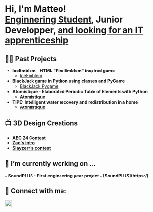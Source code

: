 <h1>Hi, I'm Matteo! <br/><a href="https://www.isep.fr/">Enginnering Student</a>, <b>Junior Developper</b>, <a href="https://www.linkedin.com/in/schwarzmatteo/?locale=en_US">and looking for an IT apprenticeship</a></h1>

<h2>👨‍💻 Past Projects</h2>

- <b>IceEmblem - HTML "Fire Emblem" inspired game</b>
  - [IceEmblem](https:/)
- <b>BlackJack game in Python using classes and PyGame</b>
  - [BlackJack Pygame](https://) <b>
- <b>Atomistique - Elaborated Periodic Table of Elements with Python</b>
  - [Atomistique](https://github.com/joshmadakor1/Sentinel-Lab)
- <b>TIPE: Intelligent water recovery and redistribution in a home</b>
  - [Atomistique](https://github.com/joshmadakor1/Sentinel-Lab)
<h2>📺 3D Design Creations</h2>

- [AEC 24 Contest](https://www.youtube.com/watch?v=a83ASGn_V_s)
- [Zac's intro](https://www.youtube.com/watch?v=I9TI18AUpBw)
- [Slayzerr's contest](https://www.youtube.com/watch?v=QYZAyrw-HvM)

  
<h2>🔭 I’m currently working on ...</h2>
- <b>SoundPLUS - First engineering year project</b>
  - [SoundPLUS](https:/)


<h2> 🤳 Connect with me:</h2>

[<img align="left" alt="Matteo | LinkedIn" width="22px" src="https://cdn.jsdelivr.net/npm/simple-icons@v3/icons/linkedin.svg" />][linkedin]

[linkedin]: https://www.linkedin.com/in/schwarzmatteo/?locale=en_US

<!--
**joshmadakor1/joshmadakor1** is a ✨ _special_ ✨ repository because its `README.md` (this file) appears on your GitHub profile.

Here are some ideas to get you started:

- 🔭 I’m currently working on ...
- 🌱 I’m currently learning ...
- 👯 I’m looking to collaborate on ...
- 🤔 I’m looking for help with ...
- 💬 Ask me about ...
- 📫 How to reach me: ...
- 😄 Pronouns: ...
- ⚡ Fun fact: ...
-->
